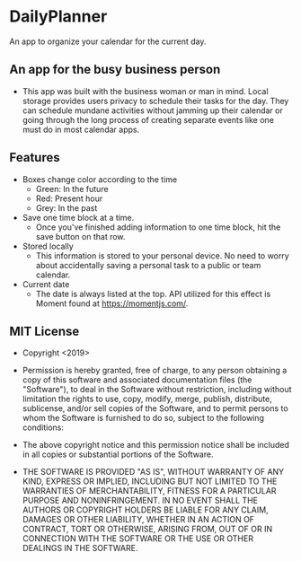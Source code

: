 # DailyPlanner
An app to organize your calendar for the current day. 

## An app for the busy business person
* This app was built with the business woman or man in mind. Local storage provides users privacy to schedule their tasks for the day. They can schedule mundane activities without jamming up their calendar or going through the long process of creating separate events like one must do in most calendar apps.

## Features
* Boxes change color according to the time
    * Green: In the future
    * Red: Present hour
    * Grey: In the past
* Save one time block at a time.
    * Once you've finished adding information to one time block, hit the save button on that row.
* Stored locally
    * This information is stored to your personal device. No need to worry about accidentally saving a personal task to a public or team calendar. 
* Current date
    * The date is always listed at the top. API utilized for this effect is Moment found at https://momentjs.com/.

## MIT License

* Copyright <2019> <Laurie Schroeder>

* Permission is hereby granted, free of charge, to any person obtaining a copy of this software and associated documentation files (the "Software"), to deal in the Software without restriction, including without limitation the rights to use, copy, modify, merge, publish, distribute, sublicense, and/or sell copies of the Software, and to permit persons to whom the Software is furnished to do so, subject to the following conditions:

* The above copyright notice and this permission notice shall be included in all copies or substantial portions of the Software.

* THE SOFTWARE IS PROVIDED "AS IS", WITHOUT WARRANTY OF ANY KIND, EXPRESS OR IMPLIED, INCLUDING BUT NOT LIMITED TO THE WARRANTIES OF MERCHANTABILITY, FITNESS FOR A PARTICULAR PURPOSE AND NONINFRINGEMENT. IN NO EVENT SHALL THE AUTHORS OR COPYRIGHT HOLDERS BE LIABLE FOR ANY CLAIM, DAMAGES OR OTHER LIABILITY, WHETHER IN AN ACTION OF CONTRACT, TORT OR OTHERWISE, ARISING FROM, OUT OF OR IN CONNECTION WITH THE SOFTWARE OR THE USE OR OTHER DEALINGS IN THE SOFTWARE.